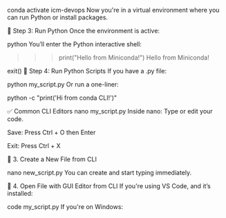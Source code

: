 conda activate icm-devops
Now you're in a virtual environment where you can run Python or install packages.

🔹 Step 3: Run Python
Once the environment is active:

python
You’ll enter the Python interactive shell:


>>> print("Hello from Miniconda!")
Hello from Miniconda!

exit()
🔹 Step 4: Run Python Scripts
If you have a .py file:

python my_script.py
Or run a one-liner:


python -c "print('Hi from conda CLI!')"


✅ Common CLI Editors
nano my_script.py
Inside nano:
Type or edit your code.

Save: Press Ctrl + O then Enter

Exit: Press Ctrl + X



🔹 3. Create a New File from CLI

nano new_script.py
You can create and start typing immediately.

🔹 4. Open File with GUI Editor from CLI
If you're using VS Code, and it’s installed:

code my_script.py
If you're on Windows:










